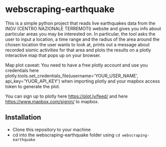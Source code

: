# webscraping-earthquake
This is a simple python project that reads live earthquakes data from the INGV (CENTRO NAZIONALE TERREMOTI) website and gives you info about particular areas you may be interested on.
In particular, the tool asks the user to input a location, a time range and the radius of the area around the chosen location the user wants to look at, prints out a message about recorded sismic activities for that area and plots the results on a plotly interactive map that pops up on your browser.

Map plot caveat:
You need to have a free plotly account and use you credentials here 
plotly.tools.set_credentials_file(username='YOUR_USER_NAME', api_key='YUOR_API_KEY') when importing plotly and your mapbox access token to generate the plot.

You can sign up to plotly here https://plot.ly/feed/ and here https://www.mapbox.com/signin/ to mapbox.

## Installation ##
* Clone this repository to your machine
* cd into the webscraping-earthquake folder using `cd webscraping-earthquake`


